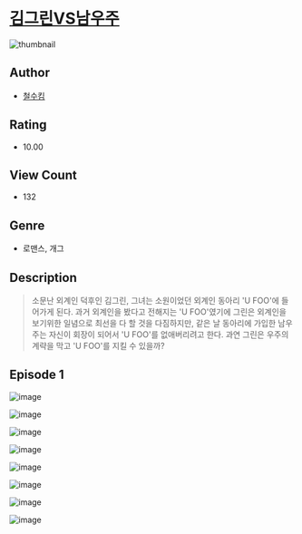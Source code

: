 # [김그린VS남우주](https://comic.naver.com/challenge/list?titleId=811237)
![thumbnail](https://image-comic.pstatic.net/user_contents_data/challenge_comic/2023/05/25/306846/upload_7365744067473793330_480x623.jpeg)

## Author
- [철수킴](https://comic.naver.com/artistTitle?id=306846)

## Rating
- 10.00

## View Count
- 132

## Genre
- 로맨스, 개그

## Description
> 소문난 외계인 덕후인 김그린, 그녀는 소원이었던 외계인 동아리 'U FOO'에 들어가게 된다. 과거 외계인을 봤다고 전해지는 'U FOO'였기에 그린은 외계인을 보기위한 일념으로 최선을 다 할 것을 다짐하지만, 같은 날 동아리에 가입한 남우주는 자신이 회장이 되어서 'U FOO'를 없애버리려고 한다. 과연 그린은 우주의 계략을 막고 'U FOO'를 지킬 수 있을까?


## Episode 1
![image](https://image-comic.pstatic.net/user_contents_data/challenge_comic/2023/05/25/306846/upload_3774638147315852593.jpeg)

![image](https://image-comic.pstatic.net/user_contents_data/challenge_comic/2023/05/25/306846/upload_7004052025985546035.jpeg)

![image](https://image-comic.pstatic.net/user_contents_data/challenge_comic/2023/05/25/306846/upload_3833235325857182520.jpeg)

![image](https://image-comic.pstatic.net/user_contents_data/challenge_comic/2023/05/25/306846/upload_3487303675501885490.jpeg)

![image](https://image-comic.pstatic.net/user_contents_data/challenge_comic/2023/05/25/306846/upload_7090461562446570801.jpeg)

![image](https://image-comic.pstatic.net/user_contents_data/challenge_comic/2023/05/25/306846/upload_7075777575232353848.jpeg)

![image](https://image-comic.pstatic.net/user_contents_data/challenge_comic/2023/05/25/306846/upload_7377285628917135714.jpeg)

![image](https://image-comic.pstatic.net/user_contents_data/challenge_comic/2023/05/25/306846/upload_3904677159057241656.jpeg)
